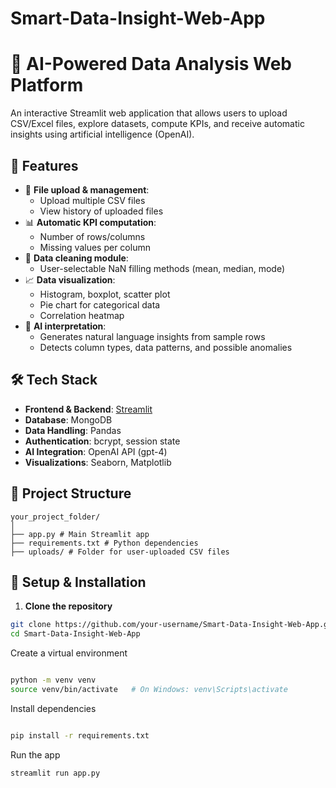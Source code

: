 # Smart-Data-Insight-Web-App
# 🧠 AI-Powered Data Analysis Web Platform

An interactive Streamlit web application that allows users to upload CSV/Excel files, explore datasets, compute KPIs, and receive automatic insights using artificial intelligence (OpenAI).

## 🚀 Features

- 📁 **File upload & management**:
  - Upload multiple CSV files
  - View history of uploaded files
- 📊 **Automatic KPI computation**:
  - Number of rows/columns
  - Missing values per column
- 🧹 **Data cleaning module**:
  - User-selectable NaN filling methods (mean, median, mode)
- 📈 **Data visualization**:
  - Histogram, boxplot, scatter plot
  - Pie chart for categorical data
  - Correlation heatmap
- 🤖 **AI interpretation**:
  - Generates natural language insights from sample rows
  - Detects column types, data patterns, and possible anomalies

## 🛠️ Tech Stack

- **Frontend & Backend**: [Streamlit](https://streamlit.io)
- **Database**: MongoDB
- **Data Handling**: Pandas
- **Authentication**: bcrypt, session state
- **AI Integration**: OpenAI API (gpt-4)
- **Visualizations**: Seaborn, Matplotlib

## 📂 Project Structure
```
your_project_folder/
│
├── app.py # Main Streamlit app
├── requirements.txt # Python dependencies
├── uploads/ # Folder for user-uploaded CSV files

```
## 🔐 Setup & Installation

1. **Clone the repository**

```bash
git clone https://github.com/your-username/Smart-Data-Insight-Web-App.git
cd Smart-Data-Insight-Web-App
```
Create a virtual environment

```bash

python -m venv venv
source venv/bin/activate   # On Windows: venv\Scripts\activate
```
Install dependencies

```bash

pip install -r requirements.txt
```
Run the app
```
streamlit run app.py
```
